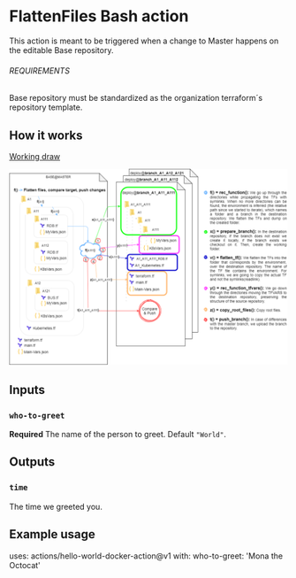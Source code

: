 # FlattenFiles Bash action

This action is meant to be triggered when a change to Master happens on the editable Base repository.

###### REQUIREMENTS

Base repository must be standardized as the organization terraform´s repository template. 

## How it works

[Working draw](https://drive.google.com/file/d/1ThemqxL_icve3-OA_oXW5QUPoEiSGAlz/view?usp=sharing)

<img src="../images/Flatten2.png" style="zoom:150%;" />

## Inputs

### `who-to-greet`

**Required** The name of the person to greet. Default `"World"`.

## Outputs

### `time`

The time we greeted you.

## Example usage

uses: actions/hello-world-docker-action@v1
with:
  who-to-greet: 'Mona the Octocat'